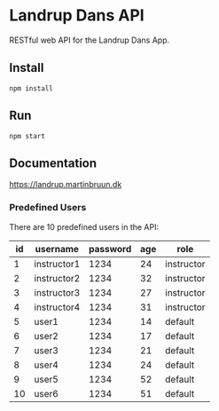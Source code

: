 # Landrup Dans API

RESTful web API for the Landrup Dans App.

## Install

```
npm install
```

## Run

```
npm start
```

## Documentation

https://landrup.martinbruun.dk

### Predefined Users

There are 10 predefined users in the API:

| id  | username    | password | age | role       |
| --- | ----------- | -------- | --- | ---------- |
| 1   | instructor1 | 1234     | 24  | instructor |
| 2   | instructor2 | 1234     | 32  | instructor |
| 3   | instructor3 | 1234     | 27  | instructor |
| 4   | instructor4 | 1234     | 31  | instructor |
| 5   | user1       | 1234     | 14  | default    |
| 6   | user2       | 1234     | 17  | default    |
| 7   | user3       | 1234     | 21  | default    |
| 8   | user4       | 1234     | 24  | default    |
| 9   | user5       | 1234     | 52  | default    |
| 10  | user6       | 1234     | 51  | default    |
